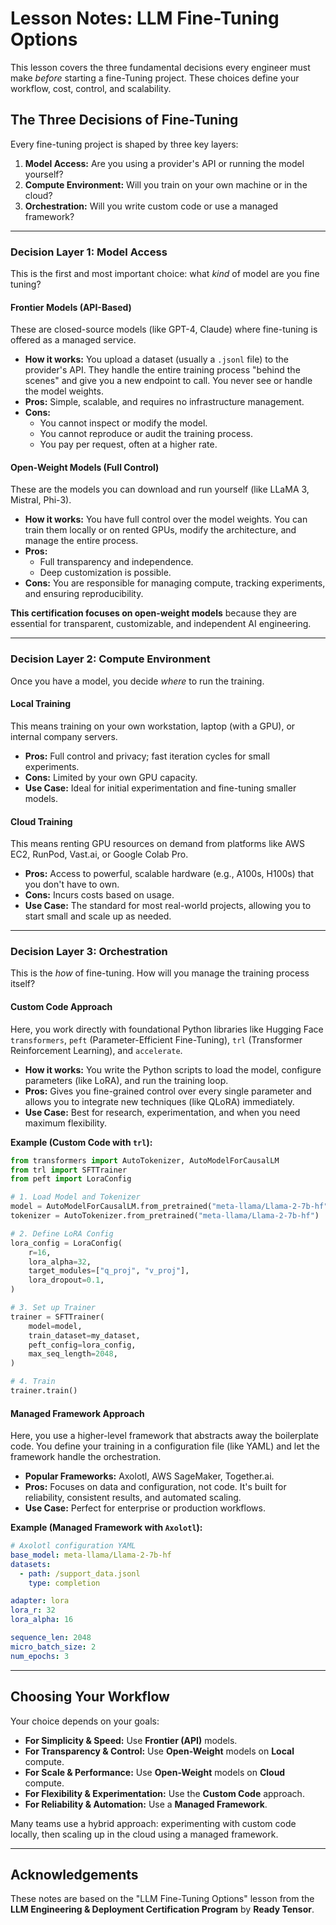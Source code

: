 # Lesson Notes: LLM Fine-Tuning Options

This lesson covers the three fundamental decisions every engineer must make *before* starting a fine-Tuning project. These choices define your workflow, cost, control, and scalability.

## The Three Decisions of Fine-Tuning

Every fine-tuning project is shaped by three key layers:

1.  **Model Access:** Are you using a provider's API or running the model yourself?
2.  **Compute Environment:** Will you train on your own machine or in the cloud?
3.  **Orchestration:** Will you write custom code or use a managed framework?

---

### Decision Layer 1: Model Access

This is the first and most important choice: what *kind* of model are you fine tuning?

#### Frontier Models (API-Based)

These are closed-source models (like GPT-4, Claude) where fine-tuning is offered as a managed service.

* **How it works:** You upload a dataset (usually a `.jsonl` file) to the provider's API. They handle the entire training process "behind the scenes" and give you a new endpoint to call. You never see or handle the model weights.
* **Pros:** Simple, scalable, and requires no infrastructure management.
* **Cons:**
    * You cannot inspect or modify the model.
    * You cannot reproduce or audit the training process.
    * You pay per request, often at a higher rate.

#### Open-Weight Models (Full Control)

These are the models you can download and run yourself (like LLaMA 3, Mistral, Phi-3).

* **How it works:** You have full control over the model weights. You can train them locally or on rented GPUs, modify the architecture, and manage the entire process.
* **Pros:**
    * Full transparency and independence.
    * Deep customization is possible.
* **Cons:** You are responsible for managing compute, tracking experiments, and ensuring reproducibility.

**This certification focuses on open-weight models** because they are essential for transparent, customizable, and independent AI engineering.

---

### Decision Layer 2: Compute Environment

Once you have a model, you decide *where* to run the training.

#### Local Training

This means training on your own workstation, laptop (with a GPU), or internal company servers.

* **Pros:** Full control and privacy; fast iteration cycles for small experiments.
* **Cons:** Limited by your own GPU capacity.
* **Use Case:** Ideal for initial experimentation and fine-tuning smaller models.

#### Cloud Training

This means renting GPU resources on demand from platforms like AWS EC2, RunPod, Vast.ai, or Google Colab Pro.

* **Pros:** Access to powerful, scalable hardware (e.g., A100s, H100s) that you don't have to own.
* **Cons:** Incurs costs based on usage.
* **Use Case:** The standard for most real-world projects, allowing you to start small and scale up as needed.

---

### Decision Layer 3: Orchestration

This is the *how* of fine-tuning. How will you manage the training process itself?

#### Custom Code Approach

Here, you work directly with foundational Python libraries like Hugging Face `transformers`, `peft` (Parameter-Efficient Fine-Tuning), `trl` (Transformer Reinforcement Learning), and `accelerate`.

* **How it works:** You write the Python scripts to load the model, configure parameters (like LoRA), and run the training loop.
* **Pros:** Gives you fine-grained control over every single parameter and allows you to integrate new techniques (like QLoRA) immediately.
* **Use Case:** Best for research, experimentation, and when you need maximum flexibility.

**Example (Custom Code with `trl`):**
```python
from transformers import AutoTokenizer, AutoModelForCausalLM
from trl import SFTTrainer
from peft import LoraConfig

# 1. Load Model and Tokenizer
model = AutoModelForCausalLM.from_pretrained("meta-llama/Llama-2-7b-hf")
tokenizer = AutoTokenizer.from_pretrained("meta-llama/Llama-2-7b-hf")

# 2. Define LoRA Config
lora_config = LoraConfig(
    r=16,
    lora_alpha=32,
    target_modules=["q_proj", "v_proj"],
    lora_dropout=0.1,
)

# 3. Set up Trainer
trainer = SFTTrainer(
    model=model,
    train_dataset=my_dataset,
    peft_config=lora_config,
    max_seq_length=2048,
)

# 4. Train
trainer.train()
```

#### Managed Framework Approach

Here, you use a higher-level framework that abstracts away the boilerplate code. You define your training in a configuration file (like YAML) and let the framework handle the orchestration.

* **Popular Frameworks:** Axolotl, AWS SageMaker, Together.ai.
* **Pros:** Focuses on data and configuration, not code. It's built for reliability, consistent results, and automated scaling.
* **Use Case:** Perfect for enterprise or production workflows.

**Example (Managed Framework with `Axolotl`):**
```yaml
# Axolotl configuration YAML
base_model: meta-llama/Llama-2-7b-hf
datasets:
  - path: /support_data.jsonl
    type: completion

adapter: lora
lora_r: 32
lora_alpha: 16

sequence_len: 2048
micro_batch_size: 2
num_epochs: 3
```

---

## Choosing Your Workflow

Your choice depends on your goals:

* **For Simplicity & Speed:** Use **Frontier (API)** models.
* **For Transparency & Control:** Use **Open-Weight** models on **Local** compute.
* **For Scale & Performance:** Use **Open-Weight** models on **Cloud** compute.
* **For Flexibility & Experimentation:** Use the **Custom Code** approach.
* **For Reliability & Automation:** Use a **Managed Framework**.

Many teams use a hybrid approach: experimenting with custom code locally, then scaling up in the cloud using a managed framework.

---

## Acknowledgements

These notes are based on the "LLM Fine-Tuning Options" lesson from the **LLM Engineering & Deployment Certification Program** by **Ready Tensor**.